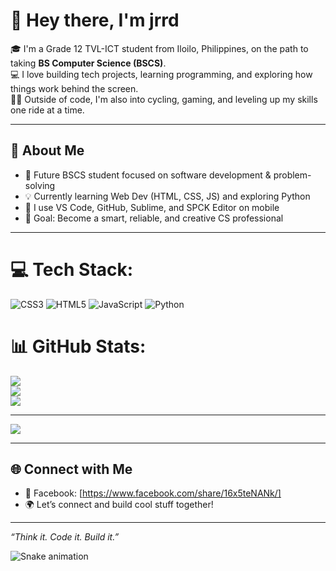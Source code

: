 # 👋 Hey there, I'm jrrd

🎓 I'm a Grade 12 TVL-ICT student from Iloilo, Philippines, on the path to taking **BS Computer Science (BSCS)**.  
💻 I love building tech projects, learning programming, and exploring how things work behind the screen.  
🚴‍♂️ Outside of code, I'm also into cycling, gaming, and leveling up my skills one ride at a time.

---

## 🚀 About Me
- 🧠 Future BSCS student focused on software development & problem-solving
- 💡 Currently learning Web Dev (HTML, CSS, JS) and exploring Python
- 🔧 I use VS Code, GitHub, Sublime, and SPCK Editor on mobile
- 🎯 Goal: Become a smart, reliable, and creative CS professional

---


# 💻 Tech Stack:
![CSS3](https://img.shields.io/badge/css3-%231572B6.svg?style=for-the-badge&logo=css3&logoColor=white) ![HTML5](https://img.shields.io/badge/html5-%23E34F26.svg?style=for-the-badge&logo=html5&logoColor=white) ![JavaScript](https://img.shields.io/badge/javascript-%23323330.svg?style=for-the-badge&logo=javascript&logoColor=%23F7DF1E) ![Python](https://img.shields.io/badge/python-3670A0?style=for-the-badge&logo=python&logoColor=ffdd54)
# 📊 GitHub Stats:
![](https://github-readme-stats.vercel.app/api?username=sRaizel&theme=synthwave&hide_border=false&include_all_commits=false&count_private=false)<br/>
![](https://nirzak-streak-stats.vercel.app/?user=sRaizel&theme=synthwave&hide_border=false)<br/>
![](https://github-readme-stats.vercel.app/api/top-langs/?username=sRaizel&theme=synthwave&hide_border=false&include_all_commits=false&count_private=false&layout=compact)

---
[![](https://visitcount.itsvg.in/api?id=sRaizel&icon=2&color=4)](https://visitcount.itsvg.in)

<!-- Proudly created with GPRM ( https://gprm.itsvg.in ) -->

---

## 🌐 Connect with Me

- 📱 Facebook: [https://www.facebook.com/share/16x5teNANk/]
- 🌍 Let’s connect and build cool stuff together!

---

_“Think it. Code it. Build it.”_

![Snake animation](https://github.com/jrrddev/jrrddev/blob/output/github-contribution-grid-snake.svg)
